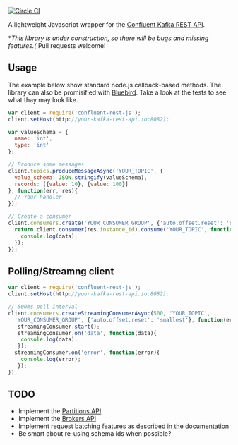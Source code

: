 [![Circle CI](https://circleci.com/gh/blikkhq/confluent-rest-js.svg?style=svg)](https://circleci.com/gh/blikkhq/confluent-rest-js)

A lightweight Javascript wrapper for the [Confluent Kafka REST API](http://confluent.io/docs/current/kafka-rest/docs/intro.html). 

**This library is under construction, so there will be bugs and missing features.(* Pull requests welcome!

## Usage

The example below show standard node.js callback-based methods. The library can also be promisified with [Bluebird](https://github.com/petkaantonov/bluebird). Take a look at the tests to see what thay may look like.

```javascript
var client = require('confluent-rest-js');
client.setHost(http://your-kafka-rest-api.io:8082);

var valueSchema = {
  name: 'int',
  type: 'int'
};

// Produce some messages
client.topics.produceMessageAsync('YOUR_TOPIC', {
  value_schema: JSON.stringify(valueSchema),
  records: [{value: 10}, {value: 100}]
}, function(err, res){
  // Your handler
});

// Create a consumer
client.consumers.create('YOUR_CONSUMER_GROUP', {'auto.offset.reset': 'smallest'}, function(err, res){
  return client.consumer(res.instance_id).consume('YOUR_TOPIC', function(err, data){
    console.log(data);
  });
});

```

## Polling/Streamng client

```javascript
var client = require('confluent-rest-js');
client.setHost(http://your-kafka-rest-api.io:8082);

// 500ms poll interval
client.consumers.createStreamingConsumerAsync(500, 'YOUR_TOPIC', 
  'YOUR_CONSUMER_GROUP', {'auto.offset.reset': 'smallest'}, function(err, streamingConsumer){
   streamingConsumer.start();
   streamingConsumer.on('data', function(data){
    console.log(data);
   });
  streamingConsumer.on('error', function(error){
    console.log(error);
   });
});
```



## TODO

- Implement the [Partitions API](http://confluent.io/docs/current/kafka-rest/docs/api.html#partitions)
- Implement the [Brokers API](http://confluent.io/docs/current/kafka-rest/docs/api.html#brokers)
- Implement request batching features [as described in the documentation](http://confluent.io/docs/current/app-development.html#non-java-applications-rest-proxy)
- Be smart about re-using schema ids when possible?